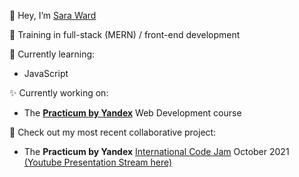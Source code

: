 👋 Hey, I’m [Sara Ward](https://www.linkedin.com/in/sara-ward47/)

👀 Training in full-stack (MERN) / front-end development

🌱 Currently learning: 
- JavaScript 

✨ Currently working on:
- The [__Practicum by Yandex__](https://practicum.yandex.com/) Web Development course

💞️ Check out my most recent collaborative project:
- The __Practicum by Yandex__ [International Code Jam](https://github.com/tatianakomar/travelable) October 2021 
[(Youtube Presentation Stream here)](https://www.youtube.com/watch?v=tlbog5L6ONY)

<!--- 💞️ I’m looking to collaborate on ...
- 📫 How to reach me ... --->

<!---
warsdd/warsdd is a ✨ special ✨ repository because its `README.md` (this file) appears on your GitHub profile.
You can click the Preview link to take a look at your changes.
--->

